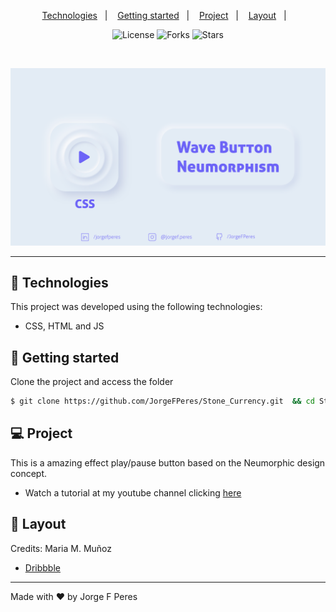<p align="center">
  <a href="#-technologies">Technologies</a>&nbsp;&nbsp;&nbsp;|&nbsp;&nbsp;&nbsp;
  <a href="#-layout">Getting started</a>&nbsp;&nbsp;&nbsp;|&nbsp;&nbsp;&nbsp;
  <a href="#-project">Project</a>&nbsp;&nbsp;&nbsp;|&nbsp;&nbsp;&nbsp;
  <a href="#-layout">Layout</a>&nbsp;&nbsp;&nbsp;|&nbsp;&nbsp;&nbsp;
  
</p>

<p align="center">
  <img  src="https://img.shields.io/static/v1?label=license&message=MIT&color=6963f3&labelColor=e5ebf4" alt="License">
  
  <img src="https://img.shields.io/github/forks/JorgeFPeres/CSS_Wave_Neumorphism?label=forks&message=MIT&color=6963f3&labelColor=e5ebf4" alt="Forks">

  <img src="https://img.shields.io/github/stars/JorgeFPeres/CSS_Wave_Neumorphism?label=stars&message=MIT&color=6963f3&labelColor=e5ebf4" alt="Stars">
</p>

<br>

<p align="center">
  <img alt="Wave Neumorphism" src="Capapadrao.png">
</p>

---

## 🧪 Technologies

This project was developed using the following technologies:

- CSS, HTML and JS

## 🚀 Getting started

Clone the project and access the folder

```bash
$ git clone https://github.com/JorgeFPeres/Stone_Currency.git  && cd Stone-Currency
```

## 💻 Project

This is a amazing effect play/pause button based on the Neumorphic design concept.
- Watch a tutorial at my youtube channel clicking [here](https://www.youtube.com/watch?v=LvE3hRJc1g0)


## 🔖 Layout

Credits: Maria M. Muñoz 
- [Dribbble](https://dribbble.com/shots/10725922-Neumorphic-Components)

---

Made with ❤️ by Jorge F Peres
